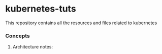 # kubernetes-tuts
This repository contains all the resources and files related to kubernetes

### Concepts

1) Architecture notes: 
